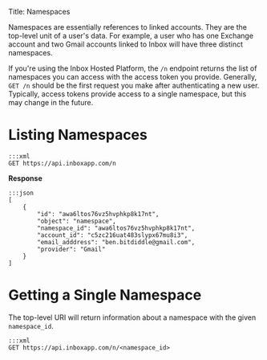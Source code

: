Title: Namespaces

Namespaces are essentially references to linked accounts. They are the top-level unit of a user's data. For example, a user who has one Exchange account and two Gmail accounts linked to Inbox will have three distinct namespaces.

If you're using the Inbox Hosted Platform, the `/n` endpoint returns the list of namespaces you can access with the access token you provide. Generally, `GET /n` should be the first request you make after authenticating a new user. Typically, access tokens provide access to a single namespace, but this may change in the future.


# Listing Namespaces

```
:::xml
GET https://api.inboxapp.com/n
```

**Response**

```
:::json
[
    {
        "id": "awa6ltos76vz5hvphkp8k17nt",
        "object": "namespace",
        "namespace_id": "awa6ltos76vz5hvphkp8k17nt",
        "account_id": "c5zc216uat483slypx67mu8i3",
        "email_adddress": "ben.bitdiddle@gmail.com",
        "provider": "Gmail"
    }
]
```


# Getting a Single Namespace

The top-level URI will return information about a namespace with the given `namespace_id`.

```
:::xml
GET https://api.inboxapp.com/n/<namespace_id>
```

